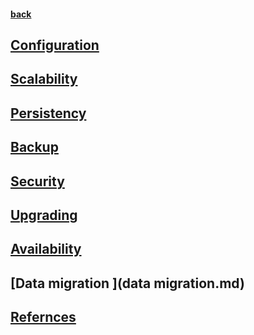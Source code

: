 #### [back](../Mongo_Main.md)


## [Configuration](configurations.md)

## [Scalability](scalability.md)

## [Persistency](persistance.md)

## [Backup](backup.md)

## [Security](security.md)

## [Upgrading](upgrade.md)

## [Availability](availability.md) 

## [Data migration ](data migration.md)

## [Refernces](refernces.md)
